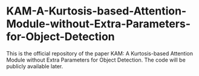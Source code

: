 # KAM-A-Kurtosis-based-Attention-Module-without-Extra-Parameters-for-Object-Detection
This is the official repository of the paper KAM: A Kurtosis-based Attention Module without Extra Parameters for Object Detection. The code will be publicly available later.
